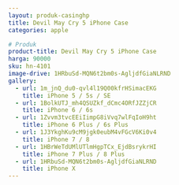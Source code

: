 ```yaml
---
layout: produk-casinghp
title: Devil May Cry 5 iPhone Case
categories: apple

# Produk
product-title: Devil May Cry 5 iPhone Case
harga: 90000
sku: hn-4101
image-drive: 1HRbuSd-MQN6t2bm0s-AgljdfGiaNLRND
gallery:
  - url: 1m_jnQ_du0-qvl4l19Q00kfrHSimacEKG
    title: iPhone 5 / 5s / SE
  - url: 1BolkUTJ_mh4QSUZkf_dCmc4ORfJZZjCR
    title: iPhone 6 / 6s
  - url: 1Zvvm3tvcEEiIimpG8iVvq7wlFqIoH9ht
    title: iPhone 6 Plus / 6s Plus
  - url: 1J3YkghKu9cM9jgk0eubM4vFGcV6Ki0v4
    title: iPhone 7 / 8
  - url: 1HBrWeTdUMlUTlmHgpTCx_EjdBsrykrHI
    title: iPhone 7 Plus / 8 Plus
  - url: 1HRbuSd-MQN6t2bm0s-AgljdfGiaNLRND
    title: iPhone X
---
```

